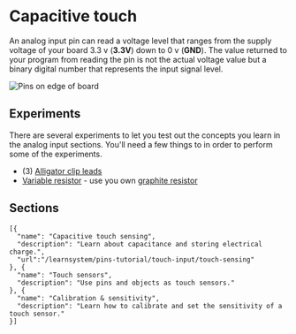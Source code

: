 # Capacitive touch

An analog input pin can read a voltage level that ranges from the supply voltage of your board 3.3 v (**3.3V**) down to 0 v (**GND**). The value returned to your program from reading the pin is not the actual voltage value but a binary digital number that represents the input signal level.

![Pins on edge of board](/static/cp/learn/pins-tutorial/analog-input/analog-input-header.jpg)

## Experiments

There are several experiments to let you test out the concepts you learn in the analog input sections. You'll need a few things to in order to perform some of the experiments. 

* (3) [Alligator clip leads](https://www.adafruit.com/product/1008)
* [Variable resistor](https://www.adafruit.com/product/562) - use you own [graphite resistor](/learnsystem/pins-tutorial/devices/make-a-resistor)

## Sections

```codecard
[{
  "name": "Capacitive touch sensing",
  "description": "Learn about capacitance and storing electrical charge.",
  "url":"/learnsystem/pins-tutorial/touch-input/touch-sensing"
}, {
  "name": "Touch sensors",
  "description": "Use pins and objects as touch sensors."
}, {
  "name": "Calibration & sensitivity",
  "description": "Learn how to calibrate and set the sensitivity of a touch sensor."
}]
```
